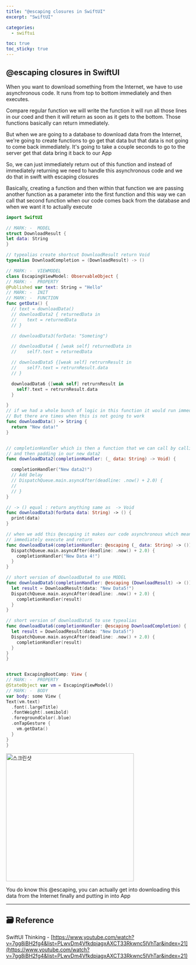 ```yaml
---
title: "@escaping closures in SwiftUI"
excerpt: "SwiftUI"

categories:
  - swiftui

toc: true
toc_sticky: true
---
```


## @escaping closures in SwiftUI

When you want to download something from the Internet, we have to use asynchronous code. It runs from top to bottom immediately and then executes.

Compare regular function we will write the function it will run all those lines in our coed and then it will return as soon as it gets to the bottom. Those functions basically can return immediately.

But when we are going to a database to download data from the Internet, we're going to create functions to go get that data but that data is not going to come back immediately. It's going to take a couple seconds to go to the server get that data bring it back to our App

So, we can just immediately return out of this function and instead of immediately returning we need to handle this asynchronous code and we do that in swift with escaping closures

Basically, creating a function and then within that function we are passing another function as a parameter into the first function and this way we can call that second function when our code comes back from the database and when we want it to actually execute

```swift
import SwiftUI

// MARK: -  MODEL
struct DownloadResult {
let data: String
}

// typealias create shortcut DownloadResult return Void
typealias DownloadCompletion = (DownloadResult) -> ()

// MARK: -  VIEWMODEL
class EscapingViewModel: ObservableObject {
// MARK: -  PROPERTY
@Published var text: String = "Hello"
// MARK: -  INIT
// MARK: -  FUNCTION
func getData() {
  // text = downloadData()
  // downloadData2 { returnedData in
  // 	text = returnedData
  // }

  // downloadData3(forData: "Someting")

  // downloadData4 { [weak self] returnedData in
  // 	self?.text = returnedData

  // downloadData5 {[weak self] retrurnResult in
  // 	self?.text = retrurnResult.data
  // }

  downloadData6 {[weak self] retrurnResult in
    self?.text = retrurnResult.data
  }

}
// if we had a whole bunch of logic in this function it would run immediately line by line
// But there are times when this is not going to work
func downloadData() -> String {
  return "New data!"
}


// completionHandler which is then a function that we can call by calling completion handler
// and then padding in our new data2
func downloadData2(completionHandler: (_ data: String) -> Void) {

  completionHandler("New data2!")
  // Add Delay
  // DispatchQueue.main.asyncAfter(deadline: .now() + 2.0) {
  //
  // }
}

// -> () equal : return anything same as  -> Void
func downloadData3(forData data: String) -> () {
  print(data)
}

// when we add this @escaping it makes our code asynchronous which means it's not going to
// immediately execute and return
func downloadData4(completionHandler: @escaping (_ data: String) -> ()) {
  DispatchQueue.main.asyncAfter(deadline: .now() + 2.0) {
    completionHandler("New Data 4!")
  }
}

// short version of downloadData4 to use MODEL
func downloadData5(completionHandler: @escaping (DownloadResult) -> ()) {
  let result = DownloadResult(data: "New Data5!")
  DispatchQueue.main.asyncAfter(deadline: .now() + 2.0) {
    completionHandler(result)
  }
}

// short version of downloadData5 to use typealias
func downloadData6(completionHandler: @escaping DownloadCompletion) {
  let result = DownloadResult(data: "New Data5!")
  DispatchQueue.main.asyncAfter(deadline: .now() + 2.0) {
    completionHandler(result)
  }
}
}


struct ExcapingBootCamp: View {
// MARK: -  PROPERTY
@StateObject var vm = EscapingViewModel()
// MARK: -  BODY
var body: some View {
Text(vm.text)
  .font(.largeTitle)
  .fontWeight(.semibold)
  .foregroundColor(.blue)
  .onTapGesture {
    vm.getData()
  }
}
}
```

  <img height="350"  alt="스크린샷" src="https://user-images.githubusercontent.com/28912774/160215718-e0dd302c-d83b-4b33-bb94-af21f3fdd7a1.gif">

You do know this @escaping, you can actually get into downloading this data from the Internet finally and putting in into App

<!-- <p align="center">
  <img height="350"  alt="스크린샷" src="">
</p> -->

<!-- README 한 줄에 여러 screenshoot 놓기 예제 -->
<!-- <p>
   <img height="350" alt="스크린샷" src="">
   <img height="350" alt="스크린샷" src="">
   <img height="350" alt="스크린샷" src="">
</p> -->

---

<!-- 🔶 🔷 📌 🔑 👉 -->

## 🗃 Reference

SwiftUI Thinking - [https://www.youtube.com/watch?v=7gg8iBH2fg4&list=PLwvDm4VfkdpiagxAXCT33Rkwnc5IVhTar&index=21](https://www.youtube.com/watch?v=7gg8iBH2fg4&list=PLwvDm4VfkdpiagxAXCT33Rkwnc5IVhTar&index=21)
